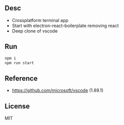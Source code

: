 ## Desc
- Crossplatform terminal app
- Start with electron-react-boilerplate removing react
- Deep clone of vscode

## Run
```bash
npm i
npm run start
```

## Reference
- https://github.com/microsoft/vscode (1.89.1)

## License
MIT

